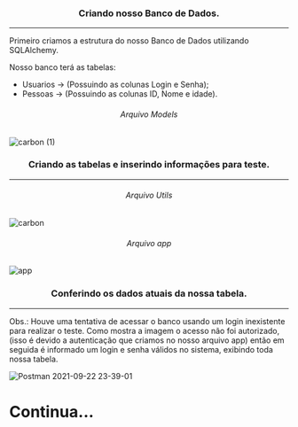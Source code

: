 <h3 align="center"> Criando nosso Banco de Dados. </h3>
<hr>

Primeiro criamos a estrutura do nosso Banco de Dados utilizando SQLAlchemy.

<p>Nosso banco terá as tabelas:</p>
<ul>
  <li>Usuarios -> (Possuindo as colunas Login e Senha);
  <li>Pessoas -> (Possuindo as colunas ID, Nome e idade).  
</ul>

<h6 align="center">Arquivo Models</h6>

![carbon (1)](https://user-images.githubusercontent.com/43455579/134454567-24a4f640-8db7-4868-8f79-de0d37c66824.png)

<h3 align="center"> Criando as tabelas e inserindo informações para teste. </h3>
<hr>
<h6 align="center">Arquivo Utils</h6>

![carbon](https://user-images.githubusercontent.com/43455579/134454520-1e50e582-9167-4fee-ad6a-c6dfdafe2647.png)

<h6 align="center">Arquivo app</h6>

![app](https://user-images.githubusercontent.com/43455579/134599544-8067c9cf-ea88-4342-967a-4c41111d2b06.png)

<h3 align="center"> Conferindo os dados atuais da nossa tabela. </h3>
<hr>

Obs.: Houve uma tentativa de acessar o banco usando um login inexistente para realizar o teste. Como mostra a imagem o acesso não foi autorizado, (isso é devido a 
autenticação que criamos no nosso arquivo app) então em seguida é informado um login e senha válidos no sistema, exibindo toda nossa tabela.

![Postman 2021-09-22 23-39-01](https://user-images.githubusercontent.com/43455579/134450843-1605e351-7934-4bc3-9cbb-afdacad88869.gif)


<h1>Continua...</h1>


